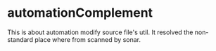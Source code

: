 # automationComplement
This is about automation modify source file's util.
It resolved the non-standard place where from scanned by sonar.

